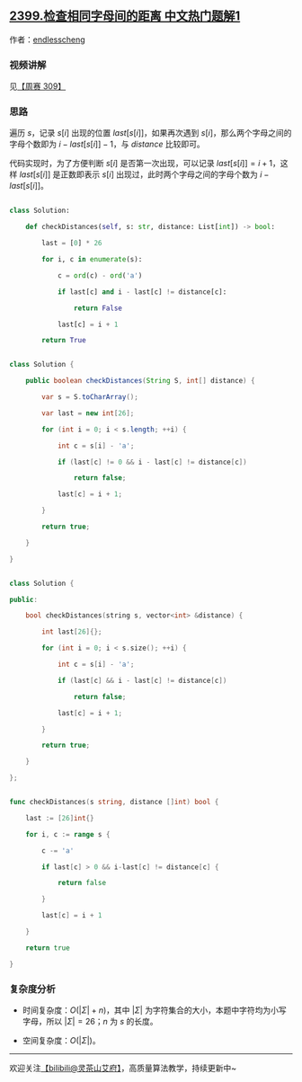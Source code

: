 ## [2399.检查相同字母间的距离 中文热门题解1](https://leetcode.cn/problems/check-distances-between-same-letters/solutions/100000/yi-ci-bian-li-ji-lu-zi-mu-shang-ci-chu-x-r6wc)

作者：[endlesscheng](https://leetcode.cn/u/endlesscheng)

### 视频讲解

见[【周赛 309】](https://www.bilibili.com/video/BV1Dt4y1j7qh)

### 思路

遍历 $s$，记录 $s[i]$ 出现的位置 $\textit{last}[s[i]]$，如果再次遇到 $s[i]$，那么两个字母之间的字母个数即为 $i-\textit{last}[s[i]]-1$，与 $\textit{distance}$ 比较即可。

代码实现时，为了方便判断 $s[i]$ 是否第一次出现，可以记录 $\textit{last}[s[i]]=i+1$，这样 $\textit{last}[s[i]]$ 是正数即表示 $s[i]$ 出现过，此时两个字母之间的字母个数为 $i-\textit{last}[s[i]]$。

```py [sol1-Python3]
class Solution:
    def checkDistances(self, s: str, distance: List[int]) -> bool:
        last = [0] * 26
        for i, c in enumerate(s):
            c = ord(c) - ord('a')
            if last[c] and i - last[c] != distance[c]:
                return False
            last[c] = i + 1
        return True
```

```java [sol1-Java]
class Solution {
    public boolean checkDistances(String S, int[] distance) {
        var s = S.toCharArray();
        var last = new int[26];
        for (int i = 0; i < s.length; ++i) {
            int c = s[i] - 'a';
            if (last[c] != 0 && i - last[c] != distance[c])
                return false;
            last[c] = i + 1;
        }
        return true;
    }
}
```

```cpp [sol1-C++]
class Solution {
public:
    bool checkDistances(string s, vector<int> &distance) {
        int last[26]{};
        for (int i = 0; i < s.size(); ++i) {
            int c = s[i] - 'a';
            if (last[c] && i - last[c] != distance[c])
                return false;
            last[c] = i + 1;
        }
        return true;
    }
};
```

```go [sol1-Go]
func checkDistances(s string, distance []int) bool {
	last := [26]int{}
	for i, c := range s {
		c -= 'a'
		if last[c] > 0 && i-last[c] != distance[c] {
			return false
		}
		last[c] = i + 1
	}
	return true
}
```

### 复杂度分析

- 时间复杂度：$O(|\Sigma|+n)$，其中 $|\Sigma|$ 为字符集合的大小，本题中字符均为小写字母，所以 $|\Sigma|=26$；$n$ 为 $s$ 的长度。
- 空间复杂度：$O(|\Sigma|)$。

---

欢迎关注[【biIibiIi@灵茶山艾府】](https://space.bilibili.com/206214)，高质量算法教学，持续更新中~
